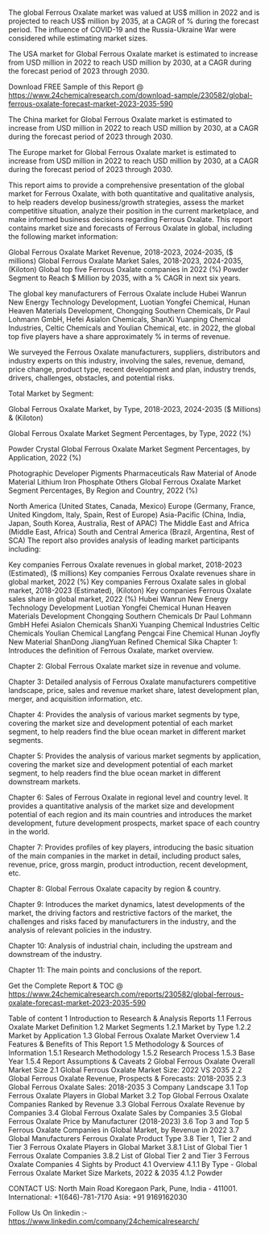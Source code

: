 The global Ferrous Oxalate market was valued at US$ million in 2022 and is projected to reach US$ million by 2035, at a CAGR of % during the forecast period. The influence of COVID-19 and the Russia-Ukraine War were considered while estimating market sizes.

The USA market for Global Ferrous Oxalate market is estimated to increase from USD million in 2022 to reach USD million by 2030, at a CAGR during the forecast period of 2023 through 2030.

Download FREE Sample of this Report @ https://www.24chemicalresearch.com/download-sample/230582/global-ferrous-oxalate-forecast-market-2023-2035-590

The China market for Global Ferrous Oxalate  market is estimated to increase from USD million in 2022 to reach USD million by 2030, at a CAGR during the forecast period of 2023 through 2030.

The Europe market for Global Ferrous Oxalate market is estimated to increase from USD million in 2022 to reach USD million by 2030, at a CAGR during the forecast period of 2023 through 2030.

This report aims to provide a comprehensive presentation of the global market for Ferrous Oxalate, with both quantitative and qualitative analysis, to help readers develop business/growth strategies, assess the market competitive situation, analyze their position in the current marketplace, and make informed business decisions regarding Ferrous Oxalate. This report contains market size and forecasts of Ferrous Oxalate in global, including the following market information:

Global Ferrous Oxalate Market Revenue, 2018-2023, 2024-2035, ($ millions)
Global Ferrous Oxalate Market Sales, 2018-2023, 2024-2035, (Kiloton)
Global top five Ferrous Oxalate companies in 2022 (%)
Powder Segment to Reach $ Million by 2035, with a % CAGR in next six years.

The global key manufacturers of Ferrous Oxalate include Hubei Wanrun New Energy Technology Development, Luotian Yongfei Chemical, Hunan Heaven Materials Development, Chongqing Southern Chemicals, Dr Paul Lohmann GmbH, Hefei Asialon Chemicals, ShanXi Yuanping Chemical Industries, Celtic Chemicals and Youlian Chemical, etc. in 2022, the global top five players have a share approximately % in terms of revenue.

We surveyed the Ferrous Oxalate manufacturers, suppliers, distributors and industry experts on this industry, involving the sales, revenue, demand, price change, product type, recent development and plan, industry trends, drivers, challenges, obstacles, and potential risks.

Total Market by Segment:

Global Ferrous Oxalate Market, by Type, 2018-2023, 2024-2035 ($ Millions) & (Kiloton)

Global Ferrous Oxalate Market Segment Percentages, by Type, 2022 (%)

Powder
Crystal
Global Ferrous Oxalate Market Segment Percentages, by Application, 2022 (%)

Photographic Developer
Pigments
Pharmaceuticals
Raw Material of Anode Material Lithium Iron Phosphate
Others
Global Ferrous Oxalate Market Segment Percentages, By Region and Country, 2022 (%)

North America (United States, Canada, Mexico)
Europe (Germany, France, United Kingdom, Italy, Spain, Rest of Europe)
Asia-Pacific (China, India, Japan, South Korea, Australia, Rest of APAC)
The Middle East and Africa (Middle East, Africa)
South and Central America (Brazil, Argentina, Rest of SCA)
The report also provides analysis of leading market participants including:

Key companies Ferrous Oxalate revenues in global market, 2018-2023 (Estimated), ($ millions)
Key companies Ferrous Oxalate revenues share in global market, 2022 (%)
Key companies Ferrous Oxalate sales in global market, 2018-2023 (Estimated), (Kiloton)
Key companies Ferrous Oxalate sales share in global market, 2022 (%)
Hubei Wanrun New Energy Technology Development
Luotian Yongfei Chemical
Hunan Heaven Materials Development
Chongqing Southern Chemicals
Dr Paul Lohmann GmbH
Hefei Asialon Chemicals
ShanXi Yuanping Chemical Industries
Celtic Chemicals
Youlian Chemical
Langfang Pengcai Fine Chemical
Hunan Joyfly New Material
ShanDong JiangYuan Refined Chemical Sika
Chapter 1: Introduces the definition of Ferrous Oxalate, market overview.

Chapter 2: Global Ferrous Oxalate market size in revenue and volume.

Chapter 3: Detailed analysis of Ferrous Oxalate manufacturers competitive landscape, price, sales and revenue market share, latest development plan, merger, and acquisition information, etc.

Chapter 4: Provides the analysis of various market segments by type, covering the market size and development potential of each market segment, to help readers find the blue ocean market in different market segments.

Chapter 5: Provides the analysis of various market segments by application, covering the market size and development potential of each market segment, to help readers find the blue ocean market in different downstream markets.

Chapter 6: Sales of Ferrous Oxalate in regional level and country level. It provides a quantitative analysis of the market size and development potential of each region and its main countries and introduces the market development, future development prospects, market space of each country in the world.

Chapter 7: Provides profiles of key players, introducing the basic situation of the main companies in the market in detail, including product sales, revenue, price, gross margin, product introduction, recent development, etc.

Chapter 8: Global Ferrous Oxalate capacity by region & country.

Chapter 9: Introduces the market dynamics, latest developments of the market, the driving factors and restrictive factors of the market, the challenges and risks faced by manufacturers in the industry, and the analysis of relevant policies in the industry.

Chapter 10: Analysis of industrial chain, including the upstream and downstream of the industry.

Chapter 11: The main points and conclusions of the report.

Get the Complete Report & TOC @ https://www.24chemicalresearch.com/reports/230582/global-ferrous-oxalate-forecast-market-2023-2035-590

Table of content
1 Introduction to Research & Analysis Reports
1.1 Ferrous Oxalate Market Definition
1.2 Market Segments
1.2.1 Market by Type
1.2.2 Market by Application
1.3 Global Ferrous Oxalate Market Overview
1.4 Features & Benefits of This Report
1.5 Methodology & Sources of Information
1.5.1 Research Methodology
1.5.2 Research Process
1.5.3 Base Year
1.5.4 Report Assumptions & Caveats
2 Global Ferrous Oxalate Overall Market Size
2.1 Global Ferrous Oxalate Market Size: 2022 VS 2035
2.2 Global Ferrous Oxalate Revenue, Prospects & Forecasts: 2018-2035
2.3 Global Ferrous Oxalate Sales: 2018-2035
3 Company Landscape
3.1 Top Ferrous Oxalate Players in Global Market
3.2 Top Global Ferrous Oxalate Companies Ranked by Revenue
3.3 Global Ferrous Oxalate Revenue by Companies
3.4 Global Ferrous Oxalate Sales by Companies
3.5 Global Ferrous Oxalate Price by Manufacturer (2018-2023)
3.6 Top 3 and Top 5 Ferrous Oxalate Companies in Global Market, by Revenue in 2022
3.7 Global Manufacturers Ferrous Oxalate Product Type
3.8 Tier 1, Tier 2 and Tier 3 Ferrous Oxalate Players in Global Market
3.8.1 List of Global Tier 1 Ferrous Oxalate Companies
3.8.2 List of Global Tier 2 and Tier 3 Ferrous Oxalate Companies
4 Sights by Product
4.1 Overview
4.1.1 By Type - Global Ferrous Oxalate Market Size Markets, 2022 & 2035
4.1.2 Powder

CONTACT US:
North Main Road Koregaon Park, Pune, India - 411001.
International: +1(646)-781-7170
Asia: +91 9169162030

Follow Us On linkedin :- https://www.linkedin.com/company/24chemicalresearch/
